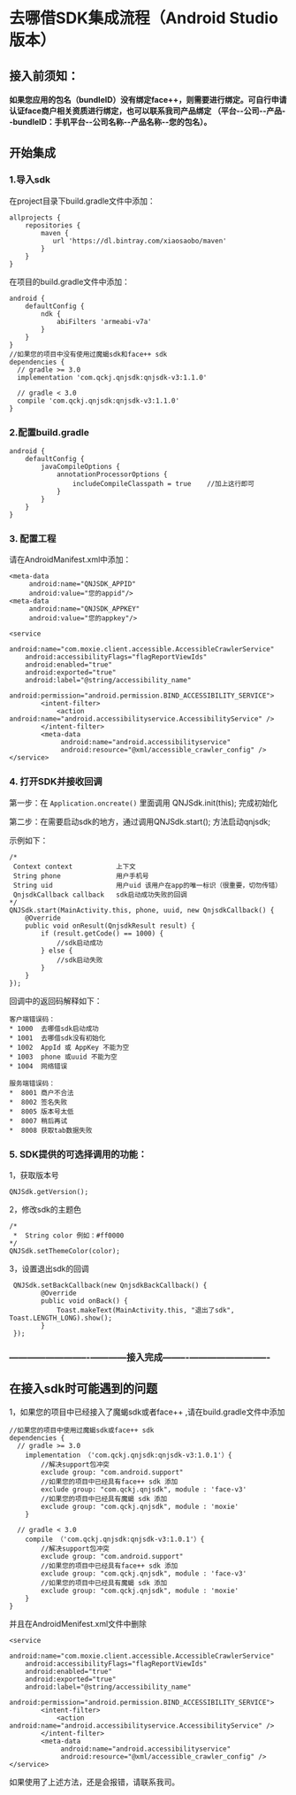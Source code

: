 # 去哪借SDK集成流程（Android Studio版本）



## 接入前须知：

#### 如果您应用的包名（bundleID）没有绑定face++，则需要进行绑定。可自行申请认证face商户相关资质进行绑定，也可以联系我司产品绑定 （平台--公司--产品--bundleID：手机平台--公司名称--产品名称--您的包名）。

## 开始集成

### 1.导入sdk

在project目录下build.gradle文件中添加：

    allprojects {
        repositories {
            maven {
               url 'https://dl.bintray.com/xiaosaobo/maven'
            }
        }
    }

在项目的build.gradle文件中添加：

    android {
        defaultConfig {
            ndk {
                abiFilters 'armeabi-v7a'
            }
        }
    }
    //如果您的项目中没有使用过魔蝎sdk和face++ sdk 
    dependencies {
      // gradle >= 3.0
      implementation 'com.qckj.qnjsdk:qnjsdk-v3:1.1.0'
    
      // gradle < 3.0
      compile 'com.qckj.qnjsdk:qnjsdk-v3:1.1.0'
    }

### 2.配置build.gradle

    android {
        defaultConfig {
            javaCompileOptions {
                annotationProcessorOptions {
                    includeCompileClasspath = true    //加上这行即可
                }
            }
        }
    }


### 3. 配置工程

请在AndroidManifest.xml中添加：

    <meta-data
         android:name="QNJSDK_APPID"
         android:value="您的appid"/>
    <meta-data
         android:name="QNJSDK_APPKEY"
         android:value="您的appkey"/>
    
    <service
        android:name="com.moxie.client.accessible.AccessibleCrawlerService"
        android:accessibilityFlags="flagReportViewIds"
        android:enabled="true"
        android:exported="true"
        android:label="@string/accessibility_name"
        android:permission="android.permission.BIND_ACCESSIBILITY_SERVICE">
            <intent-filter>
                <action android:name="android.accessibilityservice.AccessibilityService" />
            </intent-filter>
            <meta-data
                 android:name="android.accessibilityservice"
                 android:resource="@xml/accessible_crawler_config" />
    </service>


### 4. 打开SDK并接收回调

第一步：在 `Application.oncreate()` 里面调用 QNJSdk.init(this); 完成初始化

第二步：在需要启动sdk的地方，通过调用QNJSdk.start(); 方法启动qnjsdk;

示例如下：

    /*
     Context context           上下文
     String phone              用户手机号
     String uid                用户uid 该用户在app的唯一标识（很重要，切勿传错）
     QnjsdkCallback callback   sdk启动成功失败的回调
    */
    QNJSdk.start(MainActivity.this, phone, uuid, new QnjsdkCallback() {
        @Override
        public void onResult(QnjsdkResult result) {
            if (result.getCode() == 1000) {
                //sdk启动成功
            } else {
                //sdk启动失败
            }
        }
    });


回调中的返回码解释如下：

    客户端错误码：
    * 1000  去哪借sdk启动成功
    * 1001  去哪借sdk没有初始化
    * 1002  AppId 或 AppKey 不能为空
    * 1003  phone 或uuid 不能为空
    * 1004  网络错误
    
    服务端错误码：
    *  8001 商户不合法
    *  8002 签名失败
    *  8005 版本号太低
    *  8007 稍后再试
    *  8008 获取tab数据失败
    
### 5. SDK提供的可选择调用的功能：
    
1，获取版本号 

    QNJSdk.getVersion();
    
2，修改sdk的主题色

    /*
     *  String color 例如：#ff0000
    */
    QNJSdk.setThemeColor(color);
    
3，设置退出sdk的回调
    
     QNJSdk.setBackCallback(new QnjsdkBackCallback() {
            @Override
            public void onBack() {
                Toast.makeText(MainActivity.this, "退出了sdk", Toast.LENGTH_LONG).show();
            }
     });

### ————————–-————接入完成——–-————————–-



## 在接入sdk时可能遇到的问题

1，如果您的项目中已经接入了魔蝎sdk或者face++ ,请在build.gradle文件中添加

```
//如果您的项目中使用过魔蝎sdk或face++ sdk 
dependencies {
  // gradle >= 3.0
    implementation （'com.qckj.qnjsdk:qnjsdk-v3:1.0.1'）{
    	//解决support包冲突
    	exclude group: "com.android.support"
        //如果您的项目中已经具有face++ sdk 添加
        exclude group: "com.qckj.qnjsdk", module : 'face-v3'
        //如果您的项目中已经具有魔蝎 sdk 添加
        exclude group: "com.qckj.qnjsdk", module : 'moxie'
    }

  // gradle < 3.0
    compile （'com.qckj.qnjsdk:qnjsdk-v3:1.0.1'）{
       	//解决support包冲突
    	exclude group: "com.android.support"
        //如果您的项目中已经具有face++ sdk 添加
        exclude group: "com.qckj.qnjsdk", module : 'face-v3'
        //如果您的项目中已经具有魔蝎 sdk 添加
        exclude group: "com.qckj.qnjsdk", module : 'moxie'
    }
}

```

并且在AndroidMenifest.xml文件中删除

```
<service
	android:name="com.moxie.client.accessible.AccessibleCrawlerService"
    android:accessibilityFlags="flagReportViewIds"
    android:enabled="true"
    android:exported="true"
    android:label="@string/accessibility_name"
    android:permission="android.permission.BIND_ACCESSIBILITY_SERVICE">
    	<intent-filter>
    		<action android:name="android.accessibilityservice.AccessibilityService" />
        </intent-filter>
        <meta-data
             android:name="android.accessibilityservice"
             android:resource="@xml/accessible_crawler_config" />
</service>
```

如果使用了上述方法，还是会报错，请联系我司。